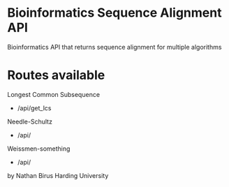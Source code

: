 # Bioinformatics Sequence Alignment API
Bioinformatics API that returns sequence alignment for multiple algorithms 

# Routes available
Longest Common Subsequence
- /api/get_lcs

Needle-Schultz
- /api/

Weissmen-something 
- /api/ 



by Nathan Birus 
Harding University 
